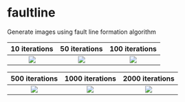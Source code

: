 # faultline
Generate images using fault line formation algorithm

10 iterations             |  50 iterations | 100 iterations
:-------------------------:|:-------------------------:|:---------------------------:
![](https://github.com/barisusakli/faultline/blob/master/10_iterations.png)  |  ![](https://github.com/barisusakli/faultline/blob/master/50_iterations.png) | ![](https://github.com/barisusakli/faultline/blob/master/100_iterations.png)

500 iterations             |  1000 iterations | 2000 iterations
:-------------------------:|:-------------------------:|:---------------------------:
![](https://github.com/barisusakli/faultline/blob/master/500_iterations.png)  |  ![](https://github.com/barisusakli/faultline/blob/master/1000_iterations.png) | ![](https://github.com/barisusakli/faultline/blob/master/2000_iterations.png)
